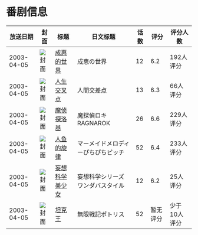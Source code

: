 # 番剧信息

|放送日期|封面|标题|日文标题|话数|评分|评分人数|
|---|---|---|---|---|---|---|
|2003-04-05|![封面](https://lain.bgm.tv/pic/cover/c/49/d4/2450_OwoKk.jpg)|[成惠的世界](https://bangumi.tv/subject/2450)|成恵の世界|12|6.2|192人评分|
|2003-04-05|![封面](https://lain.bgm.tv/pic/cover/c/c6/7b/5964_NeoJ5.jpg)|[人生交叉点](https://bangumi.tv/subject/5964)|人間交差点|13|6.3|66人评分|
|2003-04-05|![封面](https://lain.bgm.tv/pic/cover/c/97/39/8415_fmh66.jpg)|[魔侦探洛基](https://bangumi.tv/subject/8415)|魔探偵ロキ RAGNAROK|26|6.6|229人评分|
|2003-04-05|![封面](https://lain.bgm.tv/pic/cover/c/aa/a7/30515_1kDAD.jpg)|[人鱼的旋律](https://bangumi.tv/subject/30515)|マーメイドメロディーぴちぴちピッチ|52|6.4|233人评分|
|2003-04-05|![封面](https://lain.bgm.tv/pic/cover/c/65/a4/104176_L1776.jpg)|[妄想科学美少女](https://bangumi.tv/subject/104176)|妄想科学シリーズ ワンダバスタイル|12|6.2|25人评分|
|2003-04-05|![封面](https://lain.bgm.tv/pic/cover/c/af/7d/209595_FQwWx.jpg)|[坦克王](https://bangumi.tv/subject/209595)|無限戦記ポトリス|52|暂无评分|少于10人评分|
